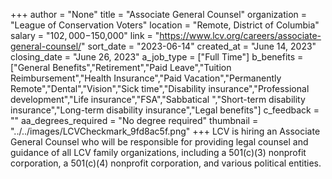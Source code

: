 +++
author = "None"
title = "Associate General Counsel"
organization = "League of Conservation Voters"
location = "Remote, District of Columbia"
salary = "$102,000-$150,000"
link = "https://www.lcv.org/careers/associate-general-counsel/"
sort_date = "2023-06-14"
created_at = "June 14, 2023"
closing_date = "June 26, 2023"
a_job_type = ["Full Time"]
b_benefits = ["General Benefits","Retirement","Paid Leave","Tuition Reimbursement","Health Insurance","Paid Vacation","Permanently Remote","Dental","Vision","Sick time","Disability insurance","Professional development","Life insurance","FSA","Sabbatical ","Short-term disability insurance","Long-term disability insurance","Legal benefits"]
c_feedback = ""
aa_degrees_required = "No degree required"
thumbnail = "../../images/LCVCheckmark_9fd8ac5f.png"
+++
LCV is hiring an Associate General Counsel who will be responsible for providing legal counsel and guidance of all LCV family organizations, including a 501(c)(3) nonprofit corporation, a 501(c)(4) nonprofit corporation, and various political entities. 